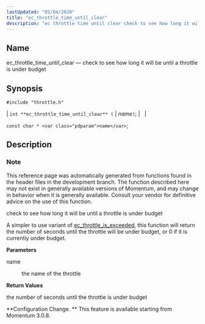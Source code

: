 ```yaml
---
lastUpdated: "02/04/2020"
title: "ec_throttle_time_until_clear"
description: "ec throttle time until clear check to see how long it will be until a throttle is under budget int ec throttle time until clear name const char name This reference page was automatically generated from functions found in the header files in the development branch The function described here..."
---
```


<a name="apis.ec_throttle_time_until_clear"></a> 
## Name

ec_throttle_time_until_clear — check to see how long it will be until a throttle is under budget

## Synopsis

`#include "throttle.h"`

| `int **ec_throttle_time_until_clear** (` | <var class="pdparam">name</var>`)`; |   |

`const char * <var class="pdparam">name</var>`;<a name="idp63530976"></a> 
## Description

### Note

This reference page was automatically generated from functions found in the header files in the development branch. The function described here may not exist in generally available versions of Momentum, and may change in behavior when it is generally available. Consult your vendor for definitive advice on the use of this function.

check to see how long it will be until a throttle is under budget

A simpler to use variant of [ec_throttle_is_exceeded](/momentum/3/3-api/apis-ec-throttle-is-exceeded), this function will return the number of seconds until the throttle will be under budget, or 0 if it is currently under budget.

**<a name="idp63535056"></a> Parameters**

<dl class="variablelist">

<dt>name</dt>

<dd>

the name of the throttle

</dd>

</dl>

**<a name="idp63537792"></a> Return Values**

the number of seconds until the throttle is under budget

**Configuration Change. ** This feature is available starting from Momentum 3.0.8.